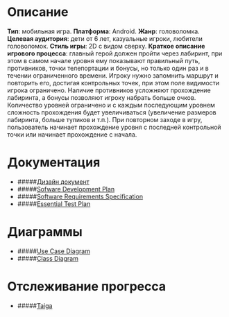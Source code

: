 # Описание

**Тип**: мобильная игра.
**Платформа**: Android.
**Жанр**: головоломка.
**Целевая аудитория**: дети от 6 лет, казуальные игроки, любители головоломок.
**Стиль игры**: 2D с видом сверху.
**Краткое описание игрового процесса**: главный герой должен пройти через лабиринт, при этом в самом начале уровня ему показывают правильный путь, противников, точки телепортации и бонусы, но только один раз и в течении ограниченного времени. Игроку нужно запомнить маршрут и повторить его, достигая контрольных точек, при этом поле видимости игрока ограничено. Наличие противников усложняют прохождение лабиринта, а бонусы позволяют игроку набрать больше очков. Количество уровней ограничено и с каждым последующим уровнем сложность прохождения будет увеличиваться (увеличение размеров лабиринта, больше тупиков и т.п.). При повторном заходе в игру, пользователь начинает прохождение уровня с последней контрольной точки или начинает прохождение с начала.

# Документация

- #####[Дизайн документ](https://docs.google.com/document/d/1cfExFB4yJSF0aS86hrFfKSQTilI3knpR/edit?usp=drive_link&ouid=103823382358724097321&rtpof=true&sd=true "Дизайн документ")
- #####[Sofware Development Plan](https://docs.google.com/document/d/154rrWA3KnsQMj7QjBokJZF_uAGVsPrnP/edit?usp=drive_link&ouid=103823382358724097321&rtpof=true&sd=true "Sofware Development Plan")
- #####[Software Requirements Specification](https://docs.google.com/document/d/1FFKUKWvTAytznqFPJ735BIOIybdLuiAL/edit?usp=drive_link&ouid=103823382358724097321&rtpof=true&sd=true "Software Requirements Specification")
- #####[Essential Test Plan](https://docs.google.com/document/d/1M0Qtw9bAJFK53M3RzttrBkmqKtzOQSVX/edit?usp=drive_link&ouid=103823382358724097321&rtpof=true&sd=true "Essential Test Plan")

# Диаграммы

- #####[Use Case Diagram](https://drive.google.com/file/d/1F5KJM543CMWhjYqbyaEaYQJ79rDbQgB5/view?usp=drive_link "Use Case Diagram")
- #####[Class Diagram](https://drive.google.com/file/d/1Slnj5Rx9ttKTQZgClp4S0cEOROQc2EA-/view?usp=drive_link "Class Diagram")

# Отслеживание прогресса

- #####[Taiga](https://taiga.seschool.ru/project/memory-labyrinth/timeline "Taiga")
